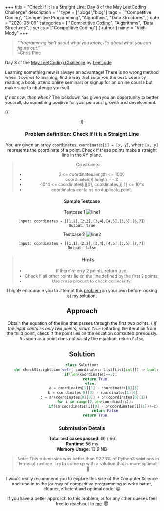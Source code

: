 +++
title = "Check If It Is a Straight Line: Day 8 of the May LeetCoding Challenge"
description = ""
type = ["blogs","blog"]
tags = [
    "Competitive Coding",
    "Competitive Programming",
    "Algorithms",
    "Data Structures",
]
date = "2020-05-09"
categories = [
    "Competitive Coding",
    "Algorithms",
    "Data Structures",
]
series = ["Competitive Coding"]
[ author ]
  name = "Vidhi Mody"
+++
> *“Programming isn't about what you know; it's about what you can figure out.”*\
>~Chris Pine


Day 8 of the [May LeetCoding Challenge](https://leetcode.com/explore/featured/card/may-leetcoding-challenge/) by [Leetcode](https://leetcode.com/)

Learning something new is always an advantage! There is no wrong method when it comes to learning, find a way that suits you the best. Learn by reading a book, attend online seminars or signup for an online course but make sure to challenge yourself.

*If not now, then when?* The lockdown has given you an opportunity to better yourself, do something positive for your personal growth and development. 

{{<center src="/img/day8.gif" alt="learn">}}

### Problem definition: Check If It Is a Straight Line

You are given an array `coordinates`, `coordinates[i] = [x, y]`, where `[x, y]` represents the coordinate of a point. Check if these points make a straight line in the XY plane.

> Constraints:
> - 2 <= coordinates.length <= 1000
> - coordinates[i].length == 2
> - -10^4 <= coordinates[i][0], coordinates[i][1] <= 10^4
> - coordinates contains no duplicate point.

#### Sample Testcase 

Testcase 1
![line1](/img/line1.png) 
```
Input: coordinates = [[1,2],[2,3],[3,4],[4,5],[5,6],[6,7]]
Output: true
```

Testcase 2
![line2](/img/line2.png) 
```
Input: coordinates = [[1,1],[2,2],[3,4],[4,5],[5,6],[7,7]]
Output: false
```

> ### Hints
> - If there're only 2 points, return true.
> - Check if all other points lie on the line defined by the first 2 points.
> - Use cross product to check collinearity.


I highly encourage you to attempt this [problem](https://leetcode.com/explore/challenge/card/may-leetcoding-challenge/535/week-2-may-8th-may-14th/) on your own before looking at my solution.

## Approach

Obtain the equation of the line that passes through the first two points. ( *if the input contains only two points, return `True`* ) Starting the iteration from the third point, check if the point lies on the equation computed previously. As soon as a point does not satisfy the equation, return `False`.

## Solution

```python
class Solution:
    def checkStraightLine(self, coordinates: List[List[int]]) -> bool:
        if(len(coordinates)==2):
            return True
        else:
            a = coordinates[1][1] - coordinates[0][1] 
            b = coordinates[0][0] - coordinates[1][0]  
            c = a*(coordinates[0][0]) + b*(coordinates[0][1]) 
            for i in range(2,len(coordinates)):
                    if((a*coordinates[i][0] + b*coordinates[i][1])!=c):
                        return False   
            return True
```

### Submission Details

**Total test cases passed**: 66 / 66 \
**Runtime**: 56 ms \
**Memory Usage**: 13.9 MB 

>Note: This submission was better than 92.73% of Python3 solutions in terms of runtime. Try to come up with a solution that is more optimal! :new_moon_with_face: 

I would really recommend you to explore this side of the Computer Science and tune in to the journey of competitive programming to write better, cleaner, efficient and optimal code! :grinning:

If you have a better approach to this problem, or for any other queries feel free to reach out to [me]((https://www.linkedin.com/in/vidhi-mody-21629a150))! :innocent:
